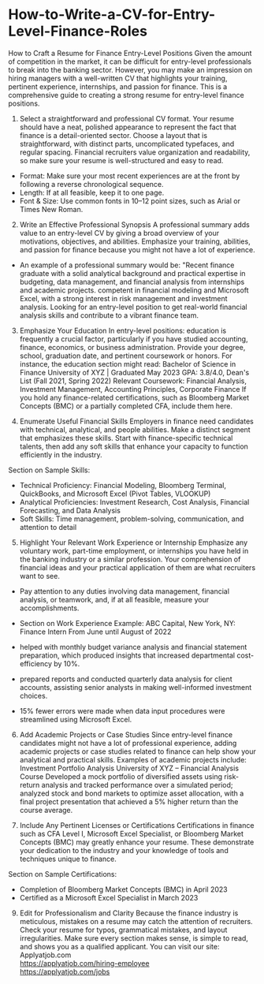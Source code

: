 # How-to-Write-a-CV-for-Entry-Level-Finance-Roles
How to Craft a Resume for Finance Entry-Level Positions
Given the amount of competition in the market, it can be difficult for entry-level professionals to break into the banking sector. However, you may make an impression on hiring managers with a well-written CV that highlights your training, pertinent experience, internships, and passion for finance. This is a comprehensive guide to creating a strong resume for entry-level finance positions.

1. Select a straightforward and professional CV format.
Your resume should have a neat, polished appearance to represent the fact that finance is a detail-oriented sector. Choose a layout that is straightforward, with distinct parts, uncomplicated typefaces, and regular spacing. Financial recruiters value organization and readability, so make sure your resume is well-structured and easy to read.

- Format: Make sure your most recent experiences are at the front by following a reverse chronological sequence.
- Length: If at all feasible, keep it to one page.
- Font & Size: Use common fonts in 10–12 point sizes, such as Arial or Times New Roman.

2. Write an Effective Professional Synopsis
A professional summary adds value to an entry-level CV by giving a broad overview of your motivations, objectives, and abilities. Emphasize your training, abilities, and passion for finance because you might not have a lot of experience.

- An example of a professional summary would be: "Recent finance graduate with a solid analytical background and practical expertise in budgeting, data management, and financial analysis from internships and academic projects. competent in financial modeling and Microsoft Excel, with a strong interest in risk management and investment analysis. Looking for an entry-level position to get real-world financial analysis skills and contribute to a vibrant finance team.

3. Emphasize Your Education In entry-level positions:
education is frequently a crucial factor, particularly if you have studied accounting, finance, economics, or business administration. Provide your degree, school, graduation date, and pertinent coursework or honors. For instance, the education section might read: Bachelor of Science in Finance University of XYZ | Graduated May 2023 GPA: 3.8/4.0, Dean's List (Fall 2021, Spring 2022) Relevant Coursework: Financial Analysis, Investment Management, Accounting Principles, Corporate Finance If you hold any finance-related certifications, such as Bloomberg Market Concepts (BMC) or a partially completed CFA, include them here.

4. Enumerate Useful Financial Skills
Employers in finance need candidates with technical, analytical, and people abilities. Make a distinct segment that emphasizes these skills. Start with finance-specific technical talents, then add any soft skills that enhance your capacity to function efficiently in the industry.

Section on Sample Skills:

- Technical Proficiency: Financial Modeling, Bloomberg Terminal, QuickBooks, and Microsoft Excel (Pivot Tables, VLOOKUP)
- Analytical Proficiencies: Investment Research, Cost Analysis, Financial Forecasting, and Data Analysis
- Soft Skills: Time management, problem-solving, communication, and attention to detail

5. Highlight Your Relevant Work Experience or Internship
Emphasize any voluntary work, part-time employment, or internships you have held in the banking industry or a similar profession. Your comprehension of financial ideas and your practical application of them are what recruiters want to see.

- Pay attention to any duties involving data management, financial analysis, or teamwork, and, if at all feasible, measure your accomplishments.
- Section on Work Experience Example:
ABC Capital, New York, NY: Finance Intern
From June until August of 2022

- helped with monthly budget variance analysis and financial statement preparation, which produced insights that increased departmental cost-efficiency by 10%.
- prepared reports and conducted quarterly data analysis for client accounts, assisting senior analysts in making well-informed investment choices.
- 15% fewer errors were made when data input procedures were streamlined using Microsoft Excel.

6. Add Academic Projects or Case Studies 
Since entry-level finance candidates might not have a lot of professional experience, adding academic projects or case studies related to finance can help show your analytical and practical skills. Examples of academic projects include: Investment Portfolio Analysis University of XYZ – Financial Analysis Course Developed a mock portfolio of diversified assets using risk-return analysis and tracked performance over a simulated period; analyzed stock and bond markets to optimize asset allocation, with a final project presentation that achieved a 5% higher return than the course average.

7. Include Any Pertinent Licenses or Certifications
Certifications in finance such as CFA Level I, Microsoft Excel Specialist, or Bloomberg Market Concepts (BMC) may greatly enhance your resume. These demonstrate your dedication to the industry and your knowledge of tools and techniques unique to finance.

Section on Sample Certifications:

- Completion of Bloomberg Market Concepts (BMC) in April 2023
- Certified as a Microsoft Excel Specialist in March 2023

9. Edit for Professionalism and Clarity
Because the finance industry is meticulous, mistakes on a resume may catch the attention of recruiters. Check your resume for typos, grammatical mistakes, and layout irregularities. Make sure every section makes sense, is simple to read, and shows you as a qualified applicant.
You can visit our site: Applyatjob.com<br>
 https://applyatjob.com/hiring-employee<br>
https://applyatjob.com/jobs
